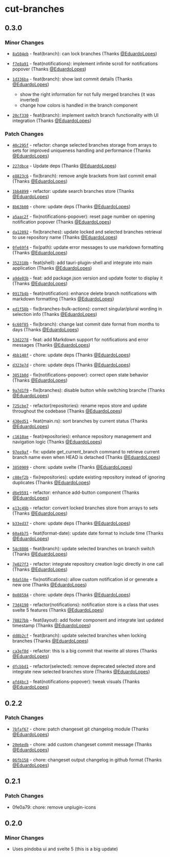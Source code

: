 # cut-branches

## 0.3.0

### Minor Changes

- [`8a504eb`](https://github.com/EduardoLopes/cut-branches/commit/8a504eb6014bec471af01120bfca891d2e805310) - feat(branch): can lock branches (Thanks [@EduardoLopes](https://github.com/EduardoLopes))

- [`f7e8a91`](https://github.com/EduardoLopes/cut-branches/commit/f7e8a917f8e638b49a9af6d8720de1f393a163dd) - feat(notifications): implement infinite scroll for notifications popover (Thanks [@EduardoLopes](https://github.com/EduardoLopes))

- [`1d336ba`](https://github.com/EduardoLopes/cut-branches/commit/1d336ba497087cccbf01e5ae08a233ad30fe9059) - feat(branch): show last commit details (Thanks [@EduardoLopes](https://github.com/EduardoLopes))

  - show the right information for not fully merged branches (it was inverted)
  - change how colors is handled in the branch component

- [`20cf330`](https://github.com/EduardoLopes/cut-branches/commit/20cf330938dadb677d6bfb71ad2c12b13b7b1f3b) - feat(branch): implement switch branch functionality with UI integration (Thanks [@EduardoLopes](https://github.com/EduardoLopes))

### Patch Changes

- [`40c295f`](https://github.com/EduardoLopes/cut-branches/commit/40c295fb5696b9c7810086877b2a24a16fe918be) - refactor: change selected branches storage from arrays to sets for improved uniqueness handling and performance (Thanks [@EduardoLopes](https://github.com/EduardoLopes))

- [`227dbce`](https://github.com/EduardoLopes/cut-branches/commit/227dbce37268b72881b8221c14b8b1f600efd4aa) - Update deps (Thanks [@EduardoLopes](https://github.com/EduardoLopes))

- [`e8823c6`](https://github.com/EduardoLopes/cut-branches/commit/e8823c64f7332055169afdd6e37dc4b32e3fff00) - fix(branch): remove angle brackets from last commit email (Thanks [@EduardoLopes](https://github.com/EduardoLopes))

- [`1bb4899`](https://github.com/EduardoLopes/cut-branches/commit/1bb4899d59ae40f99df27fe7cdf740ad4d8caf37) - refactor: update search branches store (Thanks [@EduardoLopes](https://github.com/EduardoLopes))

- [`8b63b00`](https://github.com/EduardoLopes/cut-branches/commit/8b63b00619eb559b2a389285558c238f9a41e982) - chore: update deps (Thanks [@EduardoLopes](https://github.com/EduardoLopes))

- [`a5aac2f`](https://github.com/EduardoLopes/cut-branches/commit/a5aac2fe658c4c381c9aca91cfc3e82344aa2fb9) - fix(notifications-popover): reset page number on opening notification popover (Thanks [@EduardoLopes](https://github.com/EduardoLopes))

- [`da12892`](https://github.com/EduardoLopes/cut-branches/commit/da12892b44714d5b324046ce5b77fd7bbcb42fa7) - fix(branches): update locked and selected branches retrieval to use repository name (Thanks [@EduardoLopes](https://github.com/EduardoLopes))

- [`0fe69f4`](https://github.com/EduardoLopes/cut-branches/commit/0fe69f4a82d5d70a7a10f8d333c0446caed1ec15) - fix(path): update error messages to use markdown formatting (Thanks [@EduardoLopes](https://github.com/EduardoLopes))

- [`352310b`](https://github.com/EduardoLopes/cut-branches/commit/352310b787726d6d33ab9d1399effe9d1960a464) - feat(shell): add tauri-plugin-shell and integrate into main application (Thanks [@EduardoLopes](https://github.com/EduardoLopes))

- [`a9de03b`](https://github.com/EduardoLopes/cut-branches/commit/a9de03b7214bab2278b67c10df0debc31760f200) - feat: add package.json version and update footer to display it (Thanks [@EduardoLopes](https://github.com/EduardoLopes))

- [`0917b4b`](https://github.com/EduardoLopes/cut-branches/commit/0917b4b1c3c4f091b2b977f62722db8de17e6e59) - feat(notification): enhance delete branch notifications with markdown formatting (Thanks [@EduardoLopes](https://github.com/EduardoLopes))

- [`ed1f58b`](https://github.com/EduardoLopes/cut-branches/commit/ed1f58bd06fcad1317e3ef5736f6cd7df88ff291) - fix(branches-bulk-actions): correct singular/plural wording in selection info (Thanks [@EduardoLopes](https://github.com/EduardoLopes))

- [`6c60f85`](https://github.com/EduardoLopes/cut-branches/commit/6c60f859f23c4862d083df02478157917fd4587c) - fix(branch): change last commit date format from months to days (Thanks [@EduardoLopes](https://github.com/EduardoLopes))

- [`53d2278`](https://github.com/EduardoLopes/cut-branches/commit/53d2278c8ee54db88c9b211e258c176801aa26e4) - feat: add Markdown support for notifications and error messages (Thanks [@EduardoLopes](https://github.com/EduardoLopes))

- [`4bb148f`](https://github.com/EduardoLopes/cut-branches/commit/4bb148ff096eca376f2001001c9178c053d4f071) - chore: update deps (Thanks [@EduardoLopes](https://github.com/EduardoLopes))

- [`d323e7d`](https://github.com/EduardoLopes/cut-branches/commit/d323e7d224fba33245f816ff50b2a494d794f2c6) - chore: update deps (Thanks [@EduardoLopes](https://github.com/EduardoLopes))

- [`3051b0d`](https://github.com/EduardoLopes/cut-branches/commit/3051b0d13bfdae9d2886319a9b09d8fe58f2d356) - fix(notifications-popover): correct open state behavior (Thanks [@EduardoLopes](https://github.com/EduardoLopes))

- [`9a7d1f9`](https://github.com/EduardoLopes/cut-branches/commit/9a7d1f9a157b8b3211540de9f99b1588cfdcb1e6) - fix(branches): disable button while switching branche (Thanks [@EduardoLopes](https://github.com/EduardoLopes))

- [`725cbe7`](https://github.com/EduardoLopes/cut-branches/commit/725cbe70ef8b6d9e15a026816ea4e35a5c312200) - refactor(repositories): rename repos store and update throughout the codebase (Thanks [@EduardoLopes](https://github.com/EduardoLopes))

- [`430ed51`](https://github.com/EduardoLopes/cut-branches/commit/430ed51f822e1bbca24b1fb3c0b5213271bd5567) - feat(main.rs): sort branches by current status (Thanks [@EduardoLopes](https://github.com/EduardoLopes))

- [`c1610ae`](https://github.com/EduardoLopes/cut-branches/commit/c1610aedd9a6cdafe0dfb6430be628c38aab7459) - feat(repositories): enhance repository management and navigation logic (Thanks [@EduardoLopes](https://github.com/EduardoLopes))

- [`97ee9af`](https://github.com/EduardoLopes/cut-branches/commit/97ee9af93de40062b8c89a3fe46d4fb49c57c9ca) - fix: update get_current_branch command to retrieve current branch name even when HEAD is detached (Thanks [@EduardoLopes](https://github.com/EduardoLopes))

- [`3850909`](https://github.com/EduardoLopes/cut-branches/commit/38509098ffbd77961d6e069fd81bbc930590a149) - chore: update svelte (Thanks [@EduardoLopes](https://github.com/EduardoLopes))

- [`c88ef2b`](https://github.com/EduardoLopes/cut-branches/commit/c88ef2b33d7b9ba49c7a6f8651d41764891e573d) - fix(repositories): update existing repository instead of ignoring duplicates (Thanks [@EduardoLopes](https://github.com/EduardoLopes))

- [`d6e9591`](https://github.com/EduardoLopes/cut-branches/commit/d6e959141782c679d3e10eb8c759cb919d3f7bc9) - refactor: enhance add-button component (Thanks [@EduardoLopes](https://github.com/EduardoLopes))

- [`e13c49b`](https://github.com/EduardoLopes/cut-branches/commit/e13c49b8ec15fbabfb67e59fa408b07c7a4efb7a) - refactor: convert locked branches store from arrays to sets (Thanks [@EduardoLopes](https://github.com/EduardoLopes))

- [`b33ed37`](https://github.com/EduardoLopes/cut-branches/commit/b33ed37d70759ae100cd37ca455294a959d3220f) - chore: update deps (Thanks [@EduardoLopes](https://github.com/EduardoLopes))

- [`60a4b75`](https://github.com/EduardoLopes/cut-branches/commit/60a4b75926d660a11eeda7ea45af0a5118b0db69) - feat(format-date): update date format to include time (Thanks [@EduardoLopes](https://github.com/EduardoLopes))

- [`54c8086`](https://github.com/EduardoLopes/cut-branches/commit/54c8086021c8f92375b56a9d72bd2adf26724445) - feat(branch): update selected branches on branch switch (Thanks [@EduardoLopes](https://github.com/EduardoLopes))

- [`7e027f3`](https://github.com/EduardoLopes/cut-branches/commit/7e027f38836cd844fb67bbaf6ff81fc5775c19a0) - refactor: integrate repository creation logic directly in one call (Thanks [@EduardoLopes](https://github.com/EduardoLopes))

- [`0da518e`](https://github.com/EduardoLopes/cut-branches/commit/0da518e0320ce1c2b3ac2317ade6abc92e247455) - fix(notifications): allow custom notification id or generate a new one (Thanks [@EduardoLopes](https://github.com/EduardoLopes))

- [`0e08594`](https://github.com/EduardoLopes/cut-branches/commit/0e085941b458c7fe64ad115be008b8dbc1206a78) - chore: update deps (Thanks [@EduardoLopes](https://github.com/EduardoLopes))

- [`73d4190`](https://github.com/EduardoLopes/cut-branches/commit/73d41906c29eb6a4bbd45b351b92ef9f6278d4b6) - refactor(notifications): notification store is a class that uses svelte 5 features (Thanks [@EduardoLopes](https://github.com/EduardoLopes))

- [`78827bb`](https://github.com/EduardoLopes/cut-branches/commit/78827bb9e0dd4f658fe51260cbfbc2f71e4bee15) - feat(layout): add footer component and integrate last updated timestamp (Thanks [@EduardoLopes](https://github.com/EduardoLopes))

- [`dd8b2cf`](https://github.com/EduardoLopes/cut-branches/commit/dd8b2cf78d013bf643e6e9e864d51454b26b2157) - feat(branch): update selected branches when locking branches (Thanks [@EduardoLopes](https://github.com/EduardoLopes))

- [`ca3ef0d`](https://github.com/EduardoLopes/cut-branches/commit/ca3ef0d6d514854c1f9c3140081f96c51facd082) - refactor: this is a big commit that rewrite all stores (Thanks [@EduardoLopes](https://github.com/EduardoLopes))

- [`dfcbbd1`](https://github.com/EduardoLopes/cut-branches/commit/dfcbbd1a8b352375eabee80d8c9644e5bb0d9db2) - refactor(selected): remove deprecated selected store and integrate new selected branches store (Thanks [@EduardoLopes](https://github.com/EduardoLopes))

- [`afd4bc3`](https://github.com/EduardoLopes/cut-branches/commit/afd4bc32cd722d44a95a1d2e36e71bb2375d7aca) - feat(notifications-popover): tweak visuals (Thanks [@EduardoLopes](https://github.com/EduardoLopes))

## 0.2.2

### Patch Changes

- [`7bfaf67`](https://github.com/EduardoLopes/cut-branches/commit/7bfaf677431c338450f4e2a3a7ad061d4c8b9c8b) - chore: patch changeset git changelog module (Thanks [@EduardoLopes](https://github.com/EduardoLopes))

- [`20e6edb`](https://github.com/EduardoLopes/cut-branches/commit/20e6edb864e75cba102d6ef64a37e5159ba6f3ee) - chore: add custom changeset commit message (Thanks [@EduardoLopes](https://github.com/EduardoLopes))

- [`06fb158`](https://github.com/EduardoLopes/cut-branches/commit/06fb158684efd732a42ca04ae7d4bb3f65d3f7d4) - chore: changeset output changelog in github format (Thanks [@EduardoLopes](https://github.com/EduardoLopes))

## 0.2.1

### Patch Changes

- 0fe0a79: chore: remove unplugin-icons

## 0.2.0

### Minor Changes

- Uses pindoba ui and svelte 5 (this is a big update)
